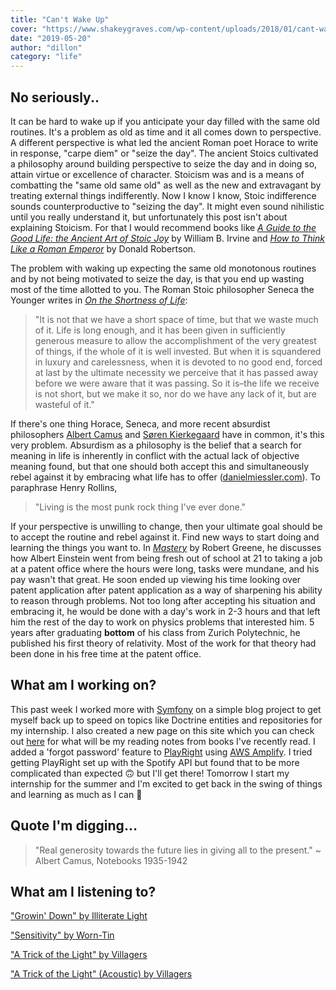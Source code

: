 ```yaml
---
title: "Can't Wake Up"
cover: "https://www.shakeygraves.com/wp-content/uploads/2018/01/cant-wake-up-cover.jpg"
date: "2019-05-20"
author: "dillon"
category: "life"
---
```

## No seriously..

It can be hard to wake up if you anticipate your day filled with the same old routines. It's a problem as old as time and it all comes down to perspective. A different perspective is what led the ancient Roman poet Horace to write in response, "carpe diem" or "seize the day". The ancient Stoics cultivated a philosophy around building perspective to seize the day and in doing so, attain virtue or excellence of character. Stoicism was and is a means of combatting the "same old same old" as well as the new and extravagant by treating external things indifferently. Now I know I know, Stoic indifference sounds counterproductive to "seizing the day". It might even sound nihilistic until you really understand it, but unfortunately this post isn't about explaining Stoicism. For that I would recommend books like [*A Guide to the Good Life: the Ancient Art of Stoic Joy*](https://www.amazon.com/Guide-Good-Life-Ancient-Stoic-dp-0195374614/dp/0195374614/ref=mt_hardcover?_encoding=UTF8&me=&qid=) by William B. Irvine and [*How to Think Like a Roman Emperor*](https://www.amazon.com/How-Think-Like-Roman-Emperor/dp/1250196620/ref=sr_1_1?crid=WNXKQ6DUVLFX&keywords=how+to+think+like+a+roman+emperor&qid=1558293713&s=books&sprefix=how+to+think+likea+%2Cstripbooks%2C230&sr=1-1-catcorr) by Donald Robertson. 

The problem with waking up expecting the same old monotonous routines and by not being motivated to seize the day, is that you end up wasting most of the time allotted to you. The Roman Stoic philosopher Seneca the Younger writes in [*On the Shortness of Life*](https://archive.org/stream/SenecaOnTheShortnessOfLife/Seneca+on+the+Shortness+of+Life_djvu.txt):

> "It is not that we have a short space of time, but that we waste much of it. Life is long enough, and it has been given in sufficiently generous measure to allow the accomplishment of the very greatest of things, if the whole of it is well invested. But when it is squandered in luxury and carelessness, when it is devoted to no good end, forced at last by the ultimate necessity we perceive that it has passed away before we were aware that it was passing. So it is–the life we receive is not short, but we make it so, nor do we have any lack of it, but are wasteful of it."

If there's one thing Horace, Seneca, and more recent absurdist philosophers [Albert Camus](https://en.wikipedia.org/wiki/Absurdism#Albert_Camus) and [Søren Kierkegaard](https://en.wikipedia.org/wiki/Absurdism#S%C3%B8ren_Kierkegaard) have in common, it's this very problem. Absurdism as a philosophy is the belief that a search for meaning in life is inherently in conflict with the actual lack of objective meaning found, but that one should both accept this and simultaneously rebel against it by embracing what life has to offer ([danielmiessler.com](https://danielmiessler.com/blog/difference-existentialism-nihilism-absurdism/)). To paraphrase Henry Rollins,
> "Living is the most punk rock thing I've ever done."

If your perspective is unwilling to change, then your ultimate goal should be to accept the routine and rebel against it. Find new ways to start doing and learning the things you want to. In [*Mastery*](https://www.amazon.com/Mastery-Robert-Greene/dp/014312417X) by Robert Greene, he discusses how Albert Einstein went from being fresh out of school at 21 to taking a job at a patent office where the hours were long, tasks were mundane, and his pay wasn't that great. He soon ended up viewing his time looking over patent application after patent application as a way of sharpening his ability to reason through problems. Not too long after accepting his situation and embracing it, he would be done with a day's work in 2-3 hours and that left him the rest of the day to work on physics problems that interested him. 5 years after graduating **bottom** of his class from Zurich Polytechnic, he published his first theory of relativity. Most of the work for that theory had been done in his free time at the patent office.

## What am I working on?

This past week I worked more with [Symfony](https://symfony.com/) on a simple blog project to get myself back up to speed on topics like Doctrine entities and repositories for my internship. I also created a new page on this site which you can check out [here](https://www.dilloncoffman.com/reading-notes) for what will be my reading notes from books I've recently read. I added a 'forgot password' feature to [PlayRight](https://github.com/dilloncoffman/PlayRight) using [AWS Amplify](https://aws-amplify.github.io/). I tried getting PlayRight set up with the Spotify API but found that to be more complicated than expected 🙃 but I'll get there! Tomorrow I start my internship for the summer and I'm excited to get back in the swing of things and learning as much as I can 🚀



## Quote I'm digging...
> "Real generosity towards the future lies in giving all to the present." ~ Albert Camus, Notebooks 1935-1942

## What am I listening to?

["Growin' Down" by Illiterate Light](https://www.youtube.com/watch?v=nxjZfamEwFo)

["Sensitivity" by Worn-Tin](https://www.youtube.com/watch?v=EX1O6PtyZ6Y)

["A Trick of the Light" by Villagers](https://www.youtube.com/watch?v=dhy9k0lsI1o)

["A Trick of the Light" (Acoustic) by Villagers](https://www.youtube.com/watch?v=LpLXF6qvPrk)